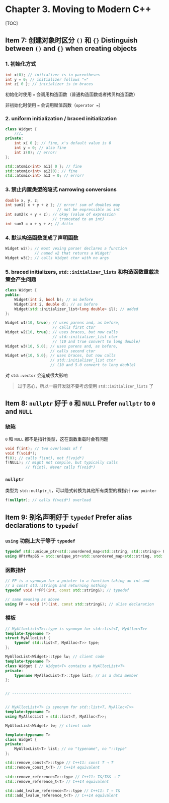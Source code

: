 # Chapter 3. Moving to Modern C++

[TOC]

## Item 7: 创建对象时区分 `()` 和 `{}` Distinguish between `()` and `{}` when creating objects 

### 1. 初始化方式

```c++
int x(0); // initializer is in parentheses
int y = 0; // initializer follows "="
int z{ 0 }; // initializer is in braces
```

初始化时使用 `=` 会调用构造函数（普通构造函数或者拷贝构造函数）

非初始化时使用 `=` 会调用赋值函数（`operator =`）

### 2. uniform initialization / braced initialization

```c++
class Widget {
	///…
private:
    int x{ 0 }; // fine, x's default value is 0
    int y = 0; // also fine
    int z(0); // error!
};
```

```c++
std::atomic<int> ai1{ 0 }; // fine
std::atomic<int> ai2(0); // fine
std::atomic<int> ai3 = 0; // error!
```

### 3. 禁止内置类型的隐式  **narrowing conversions** 

```c++
double x, y, z;
int sum1{ x + y + z }; // error! sum of doubles may
                       // not be expressible as int
int sum2(x + y + z); // okay (value of expression
                     // truncated to an int)
int sum3 = x + y + z; // ditto
```

### 4. 默认构造函数变成了声明函数

```c++
Widget w2(); // most vexing parse! declares a function
             // named w2 that returns a Widget!
Widget w3{}; // calls Widget ctor with no args
```

### 5. braced initializers, `std::initializer_lists` 和构造函数重载决策会产生问题

```c++
class Widget {
public:
    Widget(int i, bool b); // as before
    Widget(int i, double d); // as before
    Widget(std::initializer_list<long double> il); // added
};

Widget w1(10, true); // uses parens and, as before,
                     // calls first ctor
Widget w2{10, true}; // uses braces, but now calls
                     // std::initializer_list ctor
                     // (10 and true convert to long double)
Widget w3(10, 5.0); // uses parens and, as before,
                    // calls second ctor
Widget w4{10, 5.0}; // uses braces, but now calls
                    // std::initializer_list ctor
                    // (10 and 5.0 convert to long double)
```

对 `std::vector` 会造成很大影响

> 过于恶心，所以一般开发就不要考虑使用 `std::initializer_lists` 了

## Item 8: `nullptr` 好于 `0` 和 `NULL` Prefer `nullptr` to `0` and `NULL` 

### 缺陷

`0` 和 `NULL` 都不是指针类型，这在函数重载时会有问题

```c++
void f(int); // two overloads of f
void f(void*);
f(0); // calls f(int), not f(void*)
f(NULL); // might not compile, but typically calls
         // f(int). Never calls f(void*)
```

### `nullptr` 

类型为 `std::nullptr_t`，可以隐式转换为其他所有类型的裸指针 `raw pointer` 

```c++
f(nullptr); // calls f(void*) overload
```

## Item 9: 别名声明好于 `typedef` Prefer alias declarations to `typedef` 

### `using` 功能上大于等于 `typedef` 

```c++
typedef std::unique_ptr<std::unordered_map<std::string, std::string>> UPtrMapSS;
using UPtrMapSS = std::unique_ptr<std::unordered_map<std::string, std::string>>;
```

### 函数指针

```c++
// FP is a synonym for a pointer to a function taking an int and
// a const std::string& and returning nothing
typedef void (*FP)(int, const std::string&); // typedef

// same meaning as above
using FP = void (*)(int, const std::string&); // alias declaration
```

### 模板

```c++
// MyAllocList<T>::type is synonym for std::list<T, MyAlloc<T>>
template<typename T>
struct MyAllocList {
    typedef std::list<T, MyAlloc<T>> type;
};

MyAllocList<Widget>::type lw; // client code
template<typename T>
class Widget { // Widget<T> contains a MyAllocList<T>
private:
	typename MyAllocList<T>::type list; // as a data member
};


// -----------------------------------------------------


// MyAllocList<T> is synonym for std::list<T, MyAlloc<T>>
template<typename T> 
using MyAllocList = std::list<T, MyAlloc<T>>;

MyAllocList<Widget> lw; // client code

template<typename T>
class Widget {
private:
    MyAllocList<T> list; // no "typename", no "::type"
};
```

```c++
std::remove_const<T>::type // C++11: const T → T
std::remove_const_t<T> // C++14 equivalent
    
std::remove_reference<T>::type // C++11: T&/T&& → T
std::remove_reference_t<T> // C++14 equivalent
    
std::add_lvalue_reference<T>::type // C++11: T → T&
std::add_lvalue_reference_t<T> // C++14 equivalent
```

